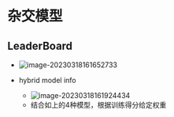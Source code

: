# 杂交模型



## LeaderBoard

- ![image-20230318161652733](C:/Users/Whth%20Yotta/AppData/Roaming/Typora/typora-user-images/image-20230318161652733.png)



- hybrid model info
  - ![image-20230318161924434](C:/Users/Whth%20Yotta/AppData/Roaming/Typora/typora-user-images/image-20230318161924434.png)
  - 结合如上的4种模型，根据训练得分给定权重